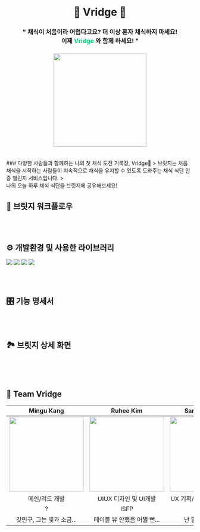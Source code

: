 <h1 align="center"> 🥗 Vridge 🥗 </h1>

<h3 align="center">" 채식이 처음이라 어렵다고요? 더 이상 혼자 채식하지 마세요!<br>
이제  <span style="color:#05d57d"> Vridge</span> 와 함께 하세요! " </h3>

<h3 align="center">
<img src="https://user-images.githubusercontent.com/63235947/99217885-714d0380-281c-11eb-8ff4-1dcbd999e5cc.png" width="250" height="250" style="box-shadow: 0px 0px 1px lightgray"> </h3>


<br>
###  다양한 사람들과 함께하는 나의 첫 채식 도전 기록장, Vridge🌿
> 브릿지는 처음 채식을 시작하는 사람들이 지속적으로 채식을 유지할 수 있도록 도와주는 채식 식단 인증 챌린지 서비스입니다.
> <br> 나의 오늘 하루 채식 식단을 브릿지에 공유해보세요!

<br>

## 🎾 브릿지 워크플로우



<br>
<br>


## ⚙️ 개발환경 및 사용한 라이브러리

<p>
<img src="https://img.shields.io/badge/swift-5.3-orange">
<img src="https://img.shields.io/badge/Xcode-12.2-blue">
<img src="https://img.shields.io/badge/CocoaPods-1.9.3-black">
<img src="https://img.shields.io/badge/YPImagePicker-4.4.0-green"></p>


<br>
<br>

## 🎛 기능 명세서

<br>
<br>

## 🏞 브릿지 상세 화면

<br>
<br>
<br>

## 💚 Team Vridge
| Mingu Kang | Ruhee Kim | Sangwook Park |
| :---: | :---: | :---: |
| <img width="200" src="https://user-images.githubusercontent.com/63235947/96337470-6179bc80-10c2-11eb-9857-a68c36b2f4dc.png"> | <img width='200' src="https://user-images.githubusercontent.com/63235947/96337483-76565000-10c2-11eb-9ae9-fed0571f445e.png"> | <img width="200" src="https://user-images.githubusercontent.com/63235947/96337493-84a46c00-10c2-11eb-8c98-24192c800f9b.png"> |
| 메인/리드 개발 | UIUX 디자인 및 UI개발 | UX 기획/브랜딩 및 디자인QA |
| ? | ISFP | ? |
| 갓민구, 그는 빛과 소금... | 테이블 뷰 안했음 어쩔 뻔... | 난 말하는 감자야... |

<br>
<br>
